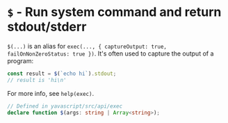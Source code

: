 # `$` - Run system command and return stdout/stderr

`$(...)` is an alias for `exec(..., { captureOutput: true, failOnNonZeroStatus: true })`. It's often used to capture the output of a program:

```ts
const result = $(`echo hi`).stdout;
// result is 'hi\n'
```

For more info, see `help(exec)`.

```ts
// Defined in yavascript/src/api/exec
declare function $(args: string | Array<string>);
```
